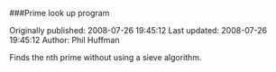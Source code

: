 ###Prime look up program

Originally published: 2008-07-26 19:45:12
Last updated: 2008-07-26 19:45:12
Author: Phil Huffman

Finds the nth prime without using a sieve algorithm. 
